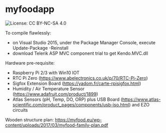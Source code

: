 # myfoodapp
![License: CC BY-NC-SA 4.0](https://img.shields.io/badge/License-CC%20BY--NC--SA%204.0-lightgrey.svg)

To compile flawlessly: 
- on Visual Studio 2015, under the Package Manager Console, execute Update-Package -Reinstall
- download Telerik ASP MVC component trial to get Kendo.MVC.dll

Hardware pre-requisite:
- Raspberry Pi 2/3 with Win10 IOT
- RTC Pi Zero (https://www.abelectronics.co.uk/p/70/RTC-Pi-Zero)
- Sigfox Extension Board (https://yadom.fr/carte-rpisigfox.html)
- Humidity / Air Temperature Sensor (https://www.adafruit.com/product/1899)
- Atlas Sensors (pH, Temp, DO, ORP) plus USB Board (https://www.atlas-scientific.com/product_pages/components/usb-iso.html) and EZO circuits

Wooden structure plan:
https://myfood.eu/wp-content/uploads/2017/03/myfood-family-plan.pdf


